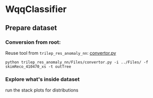 # WqqClassifier


## Prepare dataset

### Conversion from root:
Reuse tool from ```trilep_res_anomaly_nn```:  [convertor.py](https://github.com/grevtsovkirill/trilep_res_anomaly_nn/blob/master/Files/convertor.py)
```
python trilep_res_anomaly_nn/Files/convertor.py -i ../Files/ -f skimReco_410470_xs -t outTree
```

### Explore what's inside dataset
run the stack plots for distributions
